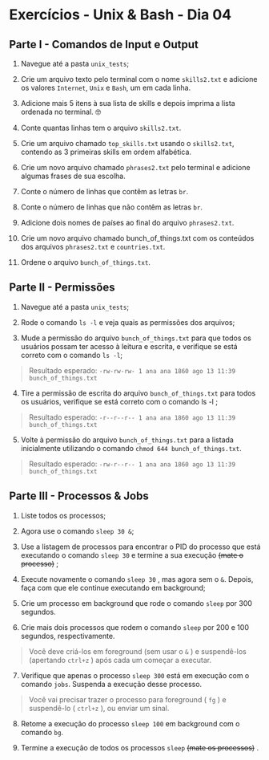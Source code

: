 # Exercícios - Unix & Bash - Dia 04

## Parte I - Comandos de Input e Output

1. Navegue até a pasta `unix_tests`;

1. Crie um arquivo texto pelo terminal com o nome `skills2.txt` e adicione os valores `Internet`, `Unix` e `Bash`, um em cada linha.

1. Adicione mais 5 itens à sua lista de skills e depois imprima a lista ordenada no terminal. 🤓

1. Conte quantas linhas tem o arquivo `skills2.txt`.

1. Crie um arquivo chamado `top_skills.txt` usando o `skills2.txt`, contendo as 3 primeiras skills em ordem alfabética.

1. Crie um novo arquivo chamado `phrases2.txt` pelo terminal e adicione algumas frases de sua escolha.

1. Conte o número de linhas que contêm as letras `br`.

1. Conte o número de linhas que não contêm as letras `br`.

1. Adicione dois nomes de países ao final do arquivo `phrases2.txt`.

1. Crie um novo arquivo chamado bunch_of_things.txt com os conteúdos dos arquivos `phrases2.txt` e `countries.txt`.

1. Ordene o arquivo `bunch_of_things.txt`.

## Parte II - Permissões

1. Navegue até a pasta `unix_tests`;

1. Rode o comando `ls -l` e veja quais as permissões dos arquivos;

1. Mude a permissão do arquivo `bunch_of_things.txt` para que todos os usuários possam ter acesso à leitura e escrita, e verifique se está correto com o comando `ls -l`;

> Resultado esperado: `-rw-rw-rw- 1 ana ana 1860 ago 13 11:39 bunch_of_things.txt` 


4. Tire a permissão de escrita do arquivo `bunch_of_things.txt` para todos os usuários, verifique se está correto com o comando ls -l ;

> Resultado esperado: `-r--r--r-- 1 ana ana 1860 ago 13 11:39 bunch_of_things.txt`

5. Volte à permissão do arquivo `bunch_of_things.txt` para a listada inicialmente utilizando o comando `chmod 644 bunch_of_things.txt`.

> Resultado esperado: `-rw-r--r-- 1 ana ana 1860 ago 13 11:39 bunch_of_things.txt`

## Parte III - Processos & Jobs


1. Liste todos os processos;

1. Agora use o comando `sleep 30 &`;

1. Use a listagem de processos para encontrar o PID do processo que está executando o comando `sleep 30` e termine a sua execução ~~(mate o processo)~~ ;

1. Execute novamente o comando `sleep 30` , mas agora sem o `&`. Depois, faça com que ele continue executando em background;

1. Crie um processo em background que rode o comando `sleep` por 300 segundos.

1. Crie mais dois processos que rodem o comando `sleep` por 200 e 100 segundos, respectivamente.

> Você deve criá-los em foreground (sem usar o `&` ) e suspendê-los (apertando `ctrl+z` ) após cada um começar a executar.

7. Verifique que apenas o processo `sleep 300` está em execução com o comando `jobs`. Suspenda a execução desse processo.

> Você vai precisar trazer o processo para foreground ( `fg` ) e suspendê-lo ( `ctrl+z` ), ou enviar um sinal.

8. Retome a execução do processo `sleep 100` em background com o comando `bg`.

1. Termine a execução de todos os processos `sleep` ~~(mate os processos)~~ .